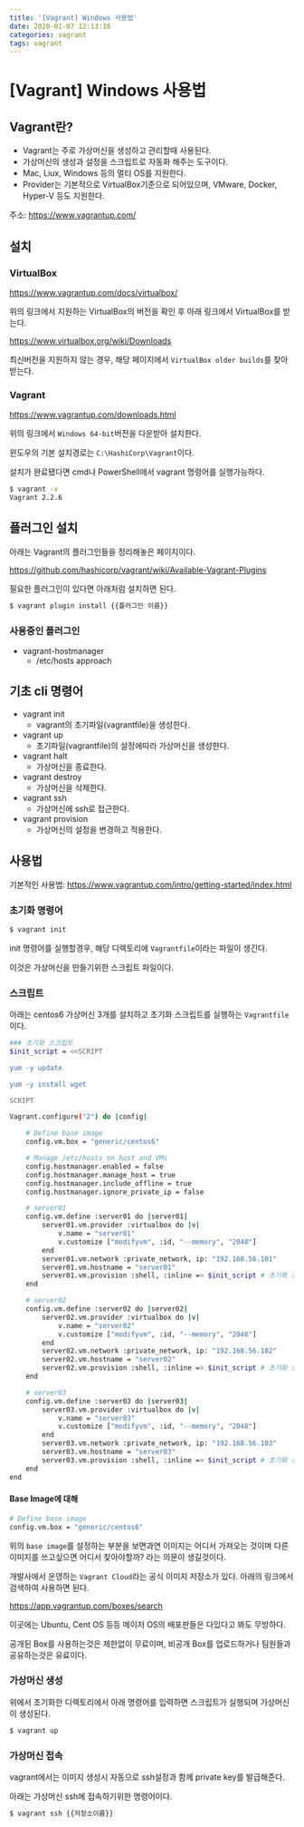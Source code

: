 ```yaml
---
title: '[Vagrant] Windows 사용법'
date: 2020-01-07 12:13:10
categories: vagrant
tags: vagrant
---
```

# [Vagrant] Windows 사용법

## Vagrant란?

- Vagrant는 주로 가상머신을 생성하고 관리할때 사용된다.
- 가상머신의 생성과 설정을 스크립트로 자동화 해주는 도구이다.
- Mac, Liux, Windows 등의 멀티 OS를 지원한다.
- Provider는 기본적으로 VirtualBox기준으로 되어있으며, VMware, Docker, Hyper-V 등도 지원한다.

주소: https://www.vagrantup.com/

## 설치

### VirtualBox

https://www.vagrantup.com/docs/virtualbox/

위의 링크에서 지원하는 VirtualBox의 버전을 확인 후 아래 링크에서 VirtualBox를 받는다.

https://www.virtualbox.org/wiki/Downloads

최신버전을 지원하지 않는 경우, 해당 페이지에서 `VirtualBox older builds`를 찾아 받는다.

### Vagrant

https://www.vagrantup.com/downloads.html

위의 링크에서 `Windows 64-bit`버전을 다운받아 설치한다.

윈도우의 기본 설치경로는 `C:\HashiCorp\Vagrant`이다.

설치가 완료됐다면 cmd나 PowerShell에서 vagrant 명령어를 실행가능하다.

``` bash
$ vagrant -v
Vagrant 2.2.6
```

## 플러그인 설치

아래는 Vagrant의 플러그인들을 정리해놓은 페이지이다.

https://github.com/hashicorp/vagrant/wiki/Available-Vagrant-Plugins


필요한 플러그인이 있다면 아래처럼 설치하면 된다.

``` bash
$ vagrant plugin install {{플러그인 이름}}
```

### 사용중인 플러그인

- vagrant-hostmanager
    - /etc/hosts approach

## 기초 cli 명령어

- vagrant init
    - vagrant의 초기파일(vagrantfile)을 생성한다.
- vagrant up
    - 초기파일(vagrantfile)의 설정에따라 가상머신을 생성한다.
- vagrant halt
    - 가상머신을 종료한다.
- vagrant destroy
    - 가상머신을 삭제한다.
- vagrant ssh
    - 가상머신에 ssh로 접근한다.
- vagrant provision
    - 가상머신의 설정을 변경하고 적용한다.

## 사용법

기본적인 사용법: https://www.vagrantup.com/intro/getting-started/index.html

### 초기화 명령어
```bash
$ vagrant init
```
init 명령어를 실행할경우, 해당 디렉토리에 `Vagrantfile`이라는 파일이 생긴다.

이것은 가상머신을 만들기위한 스크립트 파일이다.

### 스크립트

아래는 centos6 가상머신 3개를 설치하고 초기화 스크립트를 실행하는 `Vagrantfile`이다.

```bash
### 초기화 스크립트
$init_script = <<SCRIPT

yum -y update

yum -y install wget

SCRIPT

Vagrant.configure("2") do |config|

	# Define base image
	config.vm.box = "generic/centos6"

	# Manage /etc/hosts on host and VMs
	config.hostmanager.enabled = false
	config.hostmanager.manage_host = true
	config.hostmanager.include_offline = true
	config.hostmanager.ignore_private_ip = false

    # server01
	config.vm.define :server01 do |server01|
		server01.vm.provider :virtualbox do |v|
			v.name = "server01"
			v.customize ["modifyvm", :id, "--memory", "2048"]
		end
		server01.vm.network :private_network, ip: "192.168.56.101"
		server01.vm.hostname = "server01"
		server01.vm.provision :shell, :inline => $init_script # 초기화 스크립트 실행
	end

    # server02
	config.vm.define :server02 do |server02|
		server02.vm.provider :virtualbox do |v|
			v.name = "server02"
			v.customize ["modifyvm", :id, "--memory", "2048"]
		end
		server02.vm.network :private_network, ip: "192.168.56.102"
		server02.vm.hostname = "server02"
		server02.vm.provision :shell, :inline => $init_script # 초기화 스크립트 실행
	end

    # server03
	config.vm.define :server03 do |server03|
		server03.vm.provider :virtualbox do |v|
			v.name = "server03"
			v.customize ["modifyvm", :id, "--memory", "2048"]
		end
		server03.vm.network :private_network, ip: "192.168.56.103"
		server03.vm.hostname = "server03"
		server03.vm.provision :shell, :inline => $init_script # 초기화 스크립트 실행
	end
end
```

#### Base Image에 대해

```bash
# Define base image
config.vm.box = "generic/centos6"
```

위의 `base image`를 설정하는 부분을 보면과연 이미지는 어디서 가져오는 것이며 다른 이미지를 쓰고싶으면 어디서 찾아야할까? 라는 의문이 생길것이다.

개발사에서 운영하는 `Vagrant Cloud`라는 공식 이미지 저장소가 있다. 아래의 링크에서 검색하여 사용하면 된다.

https://app.vagrantup.com/boxes/search

이곳에는 Ubuntu, Cent OS 등등 메이저 OS의 배포판들은 다있다고 봐도 무방하다.

공개된 Box를 사용하는것은 제한없이 무료이며, 비공개 Box를 업로드하거나 팀원들과 공유하는것은 유료이다.


### 가상머신 생성

위에서 초기화한 디렉토리에서 아래 명령어를 입력하면 스크립트가 실행되며 가상머신이 생성된다.

```bash
$ vagrant up
```

### 가상머신 접속

vagrant에서는 이미지 생성시 자동으로 ssh설정과 함께 private key를 발급해준다.

아래는 가상머신 ssh에 접속하기위한 명령어이다.

```bash
$ vagrant ssh {{저장소이름}}
```